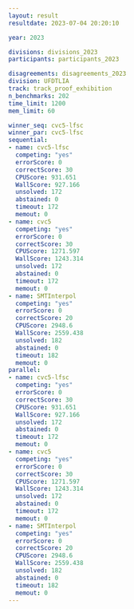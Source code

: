 ```yaml
---
layout: result
resultdate: 2023-07-04 20:20:10

year: 2023

divisions: divisions_2023
participants: participants_2023

disagreements: disagreements_2023
division: UFDTLIA
track: track_proof_exhibition
n_benchmarks: 202
time_limit: 1200
mem_limit: 60

winner_seq: cvc5-lfsc
winner_par: cvc5-lfsc
sequential:
- name: cvc5-lfsc
  competing: "yes"
  errorScore: 0
  correctScore: 30
  CPUScore: 931.651
  WallScore: 927.166
  unsolved: 172
  abstained: 0
  timeout: 172
  memout: 0
- name: cvc5
  competing: "yes"
  errorScore: 0
  correctScore: 30
  CPUScore: 1271.597
  WallScore: 1243.314
  unsolved: 172
  abstained: 0
  timeout: 172
  memout: 0
- name: SMTInterpol
  competing: "yes"
  errorScore: 0
  correctScore: 20
  CPUScore: 2948.6
  WallScore: 2559.438
  unsolved: 182
  abstained: 0
  timeout: 182
  memout: 0
parallel:
- name: cvc5-lfsc
  competing: "yes"
  errorScore: 0
  correctScore: 30
  CPUScore: 931.651
  WallScore: 927.166
  unsolved: 172
  abstained: 0
  timeout: 172
  memout: 0
- name: cvc5
  competing: "yes"
  errorScore: 0
  correctScore: 30
  CPUScore: 1271.597
  WallScore: 1243.314
  unsolved: 172
  abstained: 0
  timeout: 172
  memout: 0
- name: SMTInterpol
  competing: "yes"
  errorScore: 0
  correctScore: 20
  CPUScore: 2948.6
  WallScore: 2559.438
  unsolved: 182
  abstained: 0
  timeout: 182
  memout: 0
---
```

